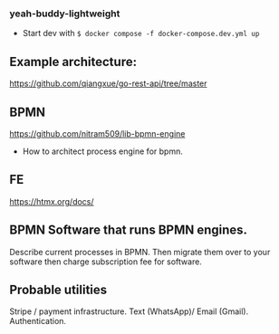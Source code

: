 ### yeah-buddy-lightweight

- Start dev with ```$ docker compose -f docker-compose.dev.yml up```

## Example architecture:
https://github.com/qiangxue/go-rest-api/tree/master

## BPMN
https://github.com/nitram509/lib-bpmn-engine
- How to architect process engine for bpmn.

## FE
https://htmx.org/docs/

## BPMN Software that runs BPMN engines. 
Describe current processes in BPMN. Then migrate them over to your software
then charge subscription fee for software.

## Probable utilities
Stripe / payment infrastructure.
Text (WhatsApp)/ Email (Gmail).
Authentication.

